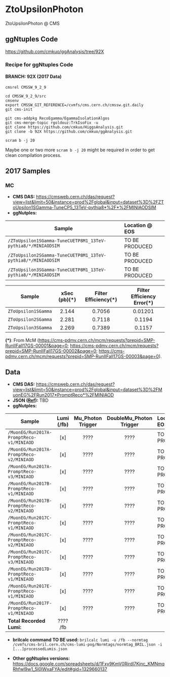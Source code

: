# ZtoUpsilonPhoton
ZtoUpsilonPhoton @ CMS

## ggNtuples Code
https://github.com/cmkuo/ggAnalysis/tree/92X

### Recipe for ggNtuples Code
#### BRANCH: 92X (2017 Data)
```
cmsrel CMSSW_9_2_9

cd CMSSW_9_2_9/src 
cmsenv 
export CMSSW_GIT_REFERENCE=/cvmfs/cms.cern.ch/cmssw.git.daily 
git cms-init 

git cms-addpkg RecoEgamma/EgammaIsolationAlgos 
git cms-merge-topic rgoldouz:TrkIsoFix -u 
git clone https://github.com/cmkuo/HiggsAnalysis.git 
git clone -b 92X https://github.com/cmkuo/ggAnalysis.git 

scram b -j 20
```

Maybe one or two more ```scram b -j 20``` might be required in order to get clean compilation process.



## 2017 Samples
### MC 
- **CMS DAS:** https://cmsweb.cern.ch/das/request?view=list&limit=50&instance=prod%2Fglobal&input=dataset%3D%2FZToUpsilon1SGamma-TuneCP5_13TeV-pythia8*%2F*%2FMINIAODSIM
- **ggNutples:**

| **Sample**         | **Location @ EOS**  |
| ------- |:-------|
| ```/ZToUpsilon1SGamma-TuneCUETP8M1_13TeV-pythia8/*/MINIAODSIM```   |	TO BE PRODUCED |
| ```/ZToUpsilon2SGamma-TuneCUETP8M1_13TeV-pythia8/*/MINIAODSIM```   |	TO BE PRODUCED |
| ```/ZToUpsilon3SGamma-TuneCUETP8M1_13TeV-pythia8/*/MINIAODSIM```   |		TO BE PRODUCED |

| **Sample**         | **xSec (pb)(*)**  | **Filter Efficiency(*)**  |  **Filter Efficiency Error(*)**  |
| ------ |:--------:|:-------:|:------:|
| ```ZToUpsilon1SGamma```   |	2.144  | 0.7056 | 0.01201 |
| ```ZToUpsilon2SGamma```   |	2.281 | 0.7118 | 0.1194 |
| ```ZToUpsilon3SGamma```   |	2.269 | 0.7389 | 0.1157 |

**(*)**: From McM (https://cms-pdmv.cern.ch/mcm/requests?prepid=SMP-RunIIFall17GS-00001&page=0; https://cms-pdmv.cern.ch/mcm/requests?prepid=SMP-RunIIFall17GS-00002&page=0; https://cms-pdmv.cern.ch/mcm/requests?prepid=SMP-RunIIFall17GS-00003&page=0). 



## Data
- **CMS DAS:** https://cmsweb.cern.ch/das/request?view=list&limit=50&instance=prod%2Fglobal&input=dataset%3D%2FMuonEG%2FRun2017*PromptReco*%2FMINIAOD
- **JSON ([Ref](https://twiki.cern.ch/twiki/bin/view/CMS/PdmV2017Analysis)):** TBD
- **ggNutples:**

| **Sample**        | **Lumi (/fb)**  |  Mu_Photon Trigger  |  DoubleMu_Photon Trigger  |**Location @ EOS**  |
| ------------- |:-------------:| :-------------:|:-------------:|:-----| 
| ```/MuonEG/Run2017A-PromptReco-v1/MINIAOD```  |	[x] |	???? | ???? |	TO BE PRODUCED |
| ```/MuonEG/Run2017A-PromptReco-v2/MINIAOD```  |	[x] |	???? | ???? |	TO BE PRODUCED |
| ```/MuonEG/Run2017A-PromptReco-v3/MINIAOD```  |	[x] |	???? | ???? |	TO BE PRODUCED |
| ```/MuonEG/Run2017B-PromptReco-v1/MINIAOD```  |	[x] |	???? | ???? |	TO BE PRODUCED |
| ```/MuonEG/Run2017B-PromptReco-v2/MINIAOD```  |	[x] |	???? | ???? |	TO BE PRODUCED |
| ```/MuonEG/Run2017C-PromptReco-v1/MINIAOD```  |	[x] |	???? | ???? |	TO BE PRODUCED |
| ```/MuonEG/Run2017C-PromptReco-v2/MINIAOD```  |	[x] |	???? | ???? |	TO BE PRODUCED |
| ```/MuonEG/Run2017C-PromptReco-v3/MINIAOD```  |	[x] |	???? | ???? |	TO BE PRODUCED |
| ```/MuonEG/Run2017D-PromptReco-v1/MINIAOD```  |	[x] |	???? | ???? |	TO BE PRODUCED |
| ```/MuonEG/Run2017E-PromptReco-v1/MINIAOD```  |	[x] |	???? | ???? |	TO BE PRODUCED |
| ```/MuonEG/Run2017F-PromptReco-v1/MINIAOD```  |	[x] |	???? | ???? |	TO BE PRODUCED |
| **Total Recorded Lumi:**  |	???? /fb |	  |

- **brilcalc command TO BE used:**
```brilcalc lumi -u /fb --normtag /cvmfs/cms-bril.cern.ch/cms-lumi-pog/Normtags/normtag_BRIL.json -i [...]processedLumis.json```


- **Other ggNtuples versions:** https://docs.google.com/spreadsheets/d/1Fxy9KmV0Rirdl7Kjnc_KMNmqRhfwl9w1_5I0IWxaFYA/edit#gid=1329660137

